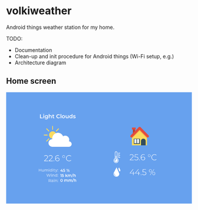 # volkiweather
Android things weather station for my home.

TODO:
+ Documentation
+ Clean-up and init procedure for Android things (Wi-Fi setup, e.g.)
+ Architecture diagram

## Home screen
![VolkiWeather home screen](https://github.com/chjaeggi/volkiweather/blob/master/screenshots/volkiweather-screenshot.png)
